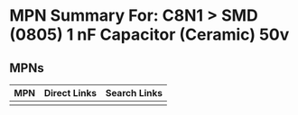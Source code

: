



# MPN Summary For: C8N1 > SMD (0805) 1 nF Capacitor (Ceramic) 50v

## MPNs
  

|MPN|Direct Links|Search Links|
| :--- | :--- | :--- |
||||
